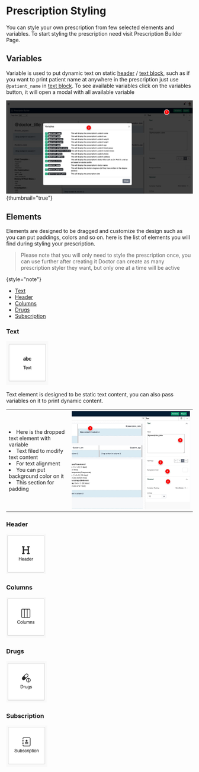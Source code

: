 # Prescription Styling

You can style your own prescription from few selected elements and variables. To start styling the prescription need
visit Prescription Builder Page.

## Variables

Variable is used to put dynamic text on static [header](#header) / [text block](#text),
such as if you want to print patient name at anywhere in the prescription just use `@patient_name`
in [text block](#text).
To see available variables click on the variables button, it will open a modal with all available variable

![Variable](../assets/images/prescription-style/variables.png){thumbnail="true"}

## Elements

Elements are designed to be dragged and customize the design such as you can put paddings, colors and so on.
here is the list of elements you will find during styling your prescription.

> Please note that you will only need to style the prescription once, you can use further after creating it
> Doctor can create as many prescription styler they want, but only one at a time will be active
>
{style="note"}

- [Text](#text)
- [Header](#header)
- [Columns](#columns)
- [Drugs](#drugs)
- [Subscription](#subscription)

### Text

![Text Element](../assets/images/prescription-style/element-text.png)

Text element is designed to be static text content, you can also pass variables on it to print dynamic content.

<table style="none">
<tr>
<td>
<list style="decimal">
<li>
Here is the dropped text element with variable
</li>
<li>
Text filed to modify text content
</li>
<li>For text alignment</li>
<li>You can put background color on it</li>
<li>This section for padding</li>
</list>
</td>
<td><img src="../assets/images/prescription-style/option-text.png" thumbnail="true" alt=""/></td>
</tr>
</table>

### Header

![Header Element](../assets/images/prescription-style/element-header.png)

### Columns

![Header Element](../assets/images/prescription-style/element-column.png)

### Drugs

![Header Element](../assets/images/prescription-style/element-drugs.png)

### Subscription

![Header Element](../assets/images/prescription-style/element-subscription.png)
